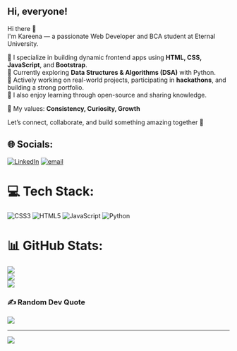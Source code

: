## Hi, everyone! 
Hi there 👋  
I'm Kareena — a passionate Web Developer and BCA student at Eternal University.  

🔸 I specialize in building dynamic frontend apps using **HTML, CSS, JavaScript**, and **Bootstrap**.  
🔸 Currently exploring **Data Structures & Algorithms (DSA)** with Python.  
🔸 Actively working on real-world projects, participating in **hackathons**, and building a strong portfolio.  
🔸 I also enjoy learning through open-source and sharing knowledge.

📌 My values: **Consistency, Curiosity, Growth**

Let’s connect, collaborate, and build something amazing together 🚀
## 🌐 Socials:
[![LinkedIn](https://img.shields.io/badge/LinkedIn-%230077B5.svg?logo=linkedin&logoColor=white)](https://linkedin.com/in/www.linkedin.com/in/kareena-yadav) [![email](https://img.shields.io/badge/Email-D14836?logo=gmail&logoColor=white)](mailto:kareenayadav1088@gmail.com) 

# 💻 Tech Stack:
![CSS3](https://img.shields.io/badge/css3-%231572B6.svg?style=for-the-badge&logo=css3&logoColor=white) ![HTML5](https://img.shields.io/badge/html5-%23E34F26.svg?style=for-the-badge&logo=html5&logoColor=white) ![JavaScript](https://img.shields.io/badge/javascript-%23323330.svg?style=for-the-badge&logo=javascript&logoColor=%23F7DF1E) ![Python](https://img.shields.io/badge/python-3670A0?style=for-the-badge&logo=python&logoColor=ffdd54)
# 📊 GitHub Stats:
![](https://github-readme-stats.vercel.app/api?username=Kareena2070&theme=dark&hide_border=false&include_all_commits=true&count_private=true)<br/>
![](https://nirzak-streak-stats.vercel.app/?user=Kareena2070&theme=dark&hide_border=false)<br/>
![](https://github-readme-stats.vercel.app/api/top-langs/?username=Kareena2070&theme=dark&hide_border=false&include_all_commits=true&count_private=true&layout=compact)

### ✍️ Random Dev Quote
![](https://quotes-github-readme.vercel.app/api?type=horizontal&theme=radical)

---
[![](https://visitcount.itsvg.in/api?id=Kareena2070&icon=0&color=0)](https://visitcount.itsvg.in)

<!-- Proudly created with GPRM ( https://gprm.itsvg.in ) -->
